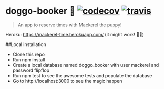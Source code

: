 # doggo-booker :dog: [![codecov](https://codecov.io/gh/arrested-developer/doggo-booker/branch/master/graph/badge.svg)](https://codecov.io/gh/arrested-developer/doggo-booker) [![travis](https://api.travis-ci.org/arrested-developer/doggo-booker.svg?branch=master)](https://travis-ci.org/arrested-developer/doggo-booker)
> An app to reserve times with Mackerel the puppy!

Heroku: https://mackerel-time.herokuapp.com/ (it might work! 🤞🏼)

##Local installation

* Clone this repo
* Run npm install
* Create a local database named doggo_booker with user mackerel and password flipflop
* Run npm test to see the awesome tests and populate the database
* Go to http://localhost:3000 to see the magic happen
